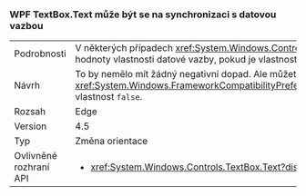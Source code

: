 ### <a name="wpf-textboxtext-can-be-out-of-sync-with-databinding"></a>WPF TextBox.Text může být se na synchronizaci s datovou vazbou

|   |   |
|---|---|
|Podrobnosti|V některých případech <xref:System.Windows.Controls.TextBox.Text> vlastnost odráží předchozí hodnotu hodnoty vlastnosti datové vazby, pokud je vlastnost změnit během operace zápisu datové vazby.|
|Návrh|To by nemělo mít žádný negativní dopad. Ale můžete obnovit předchozí chování nastavením <xref:System.Windows.FrameworkCompatibilityPreferences.KeepTextBoxDisplaySynchronizedWithTextProperty> vlastnost <code>false</code>.|
|Rozsah|Edge|
|Version|4.5|
|Typ|Změna orientace|
|Ovlivněné rozhraní API|<ul><li><xref:System.Windows.Controls.TextBox.Text?displayProperty=nameWithType></li></ul>|

